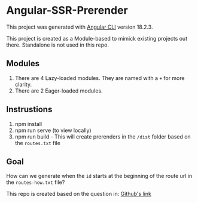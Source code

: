 # Angular-SSR-Prerender

This project was generated with [Angular CLI](https://github.com/angular/angular-cli) version 18.2.3.

This project is created as a Module-based to mimick existing projects out there.  Standalone is not used in this repo.

## Modules

1) There are 4 Lazy-loaded modules.  They are named with a `+` for more clarity.
2) There are 2 Eager-loaded modules.

## Instrustions

1) npm install
2) npm run serve (to view locally)
3) npm run build - This will create prerenders in the `/dist` folder based on the `routes.txt` file

## Goal

How can we generate when the `id` starts at the beginning of the route url in the `routes-how.txt` file?

This repo is created based on the question in: [Github's link](https://github.com/angular/angular-cli/issues/28591)
